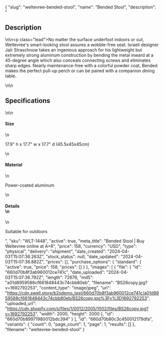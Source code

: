 {
  "slug": "weltevree-bended-stool",
  "name": "Bended Stool",
  "description": "<h2>Description</h2>\n<!-- split -->\n<p class=\"lead\">No matter the surface underfoot indoors or out, Weltevree's smart-looking stool assures a wobble-free seat. Israeli designer Jaïr Straschnow takes an ingenious approach for his lightweight but extremely strong aluminum construction by bending the metal inward at a 45-degree angle which also conceals connecting screws and eliminates sharp edges. Nearly maintenance-free with a colorful powder coat, Bended makes the perfect pull-up perch or can be paired with a companion dining table.</p>\n<!-- split -->\n<h2>Specifications</h2>\n<!-- split -->\n<h4>Size</h4>\n<p>17.9\" h x 17.7\" w x 17.7\" d (45.5x45x45cm)</p>\n<h4>Material</h4>\n<p>Power-coated aluminum</p>\n<h4>Details<br>\n</h4>\n<p>Suitable for outdoors<br></p>",
  "sku": "WLT-1448",
  "active": true,
  "meta_title": "Bended Stool | Buy Weltevree online at A+R",
  "price": 158,
  "currency": "USD",
  "type": "physical",
  "delivery": "shipment",
  "date_created": "2024-04-03T15:07:36.263Z",
  "stock_status": null,
  "date_updated": "2024-04-03T15:07:36.882Z",
  "prices": [],
  "purchase_options": {
    "standard": {
      "active": true,
      "price": 158,
      "prices": []
    }
  },
  "images": [
    {
      "file": {
        "id": "660d70b8f3ab960012ce741c",
        "date_uploaded": "2024-04-03T15:07:36.792Z",
        "length": 72676,
        "md5": "a01d8959588cf661848443c74cbb80eb",
        "filename": "BS26copy.jpg?v=1692792253",
        "content_type": "image/jpeg",
        "url": "https://cdn.swell.store/b2sdemo_test/660d70b8f3ab960012ce741c/a01d8959588cf661848443c74cbb80eb/BS26copy.jpg%3Fv%3D1692792253",
        "uploaded_url": "https://cdn.shopify.com/s/files/1/0012/2005/1002/files/BS26copy.jpg?v=1692792253",
        "width": 2000,
        "height": 2000
      },
      "id": "660d70b89971980012bdc394"
    }
  ],
  "id": "660d70b80c3c450012179dfa",
  "variants": {
    "count": 0,
    "page_count": 1,
    "page": 1,
    "results": []
  },
  "filename": "weltevree-bended-stool"
}